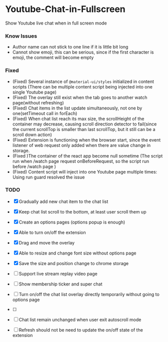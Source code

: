 # Youtube-Chat-in-Fullscreen
Show Youtube live chat when in full screen mode

### Know Issues

- Author name can not stick to one line if it is little bit long
- Cannot show emoji, this can be serious, since if the first character is emoji, the comment will become empty

### Fixed

- (Fixed) Several instance of `@material-ui/styles` initialized in content scripts (There can be multiple content script being injected into one single Youtube page)
- (Fixed) The overlay still exist when the tab goes to another watch page(without refreshing)
- (Fixed) Chat items in the list update simultaneously, not one by one(setTimeout call in forEach)
- (Fixed) When chat list reach its max size, the scrollHeight of the container may decrease, causing scroll direction detector to fail(since the current scrollTop is smaller than last scrollTop, but it still can be a scroll down action)
- (Fixed) Extension is functioning when the browser start, since the event listener of web request only added when there are value change in storage.
- (Fixed )The container of the react app become null sometime (The script run when /watch page request onBeforeRequest, so the script run before /watch page )
- (Fixed) Content script will inject into one Youtube page multiple times: Using run guard resolved the issue

### TODO

- [x] Gradually add new chat item to the chat list
- [x] Keep chat list scroll to the bottom, at least user scroll them up
- [x] Create an options pages (options popup is enough)
- [x] Able to turn on/off the extension
- [x] Drag and move the overlay
- [x] Able to resize and change font size without options page
- [x] Save the size and position change to chrome storage
- [ ] Support live stream replay video page
- [ ] Show membership ticker and super chat
- [ ] Turn on/off the chat list overlay directly temporarily without going to options page
- [ ] 
- [ ] Chat list remain unchanged when user exit autoscroll mode
- [ ] Refresh should not be need to update the on/off state of the extension









